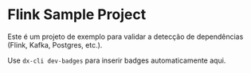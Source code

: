 # Flink Sample Project

Este é um projeto de exemplo para validar a detecção de dependências (Flink, Kafka, Postgres, etc.).

Use `dx-cli dev-badges` para inserir badges automaticamente aqui.
